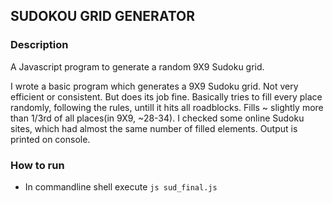 ## SUDOKOU GRID GENERATOR

### Description
A Javascript program to generate a random 9X9 Sudoku grid.

I wrote a basic program which generates a 9X9 Sudoku grid. Not very efficient or consistent. But does its job fine. Basically tries to fill every place randomly, following the rules, untill it hits all roadblocks. Fills ~ slightly more than 1/3rd of all places(in 9X9, ~28-34). I checked some online Sudoku sites, which had almost the same number of filled elements. Output is printed on console.

### How to run
- In commandline shell execute `js sud_final.js`
